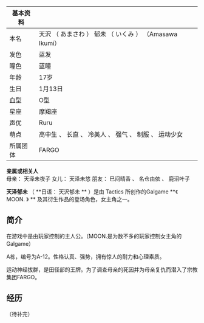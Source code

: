 |  **基本资料**  ||
|---|---|
|本名  |  天沢  （  あまさわ  ）  郁未  （  いくみ  ）  （Amasawa Ikumi）   |
|发色  |  蓝发   |
|瞳色  |  蓝瞳   |
|年龄  |  17岁   |
|生日  |  1月13日   |
|血型  |  O型   |
|星座  |  摩羯座   |
|声优  |  Ruru   |
|萌点  |  高中生  、  长直  、  冷美人  、  强气  、  制服  、  运动少女   |
|所属团体  |  FARGO   |
**亲属或相关人**  
母亲：  天泽未夜子  女儿：  天泽未悠  朋友：  巳间晴香  、  名仓由依  、  鹿沼叶子  
  
**天泽郁未** （ **日语： 天沢郁未  ** ）是由  Tactics  所创作的Galgame **《 MOON.  》 **
及其衍生作品的登场角色，女主角之一。

##  简介

在游戏中是由玩家控制的主人公。（MOON.是为数不多的玩家控制女主角的Galgame）

A栋，编号为A-12。性格认真、强势，拥有惊人的耐力和心理素质。

运动神经拔群，是田径部的王牌。为了调查母亲的死因并为母亲复仇而潜入了宗教集团FARGO。

##  经历

（待补完）